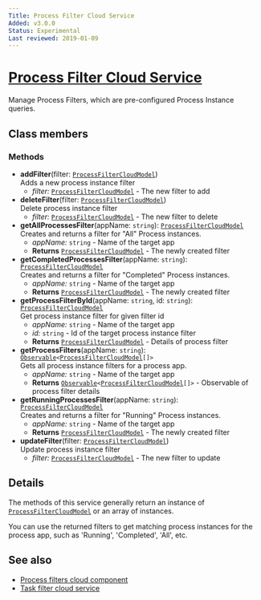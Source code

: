 ```yaml
---
Title: Process Filter Cloud Service
Added: v3.0.0
Status: Experimental
Last reviewed: 2019-01-09
---
```


# [Process Filter Cloud Service](../../lib/process-services-cloud/src/lib/process/process-filters/services/process-filter-cloud.service.ts "Defined in process-filter-cloud.service.ts")

Manage Process Filters, which are pre-configured Process Instance queries.

## Class members

### Methods

-   **addFilter**(filter: [`ProcessFilterCloudModel`](../../lib/process-services-cloud/src/lib/process/process-filters/models/process-filter-cloud.model.ts))<br/>
    Adds a new process instance filter
    -   _filter:_ [`ProcessFilterCloudModel`](../../lib/process-services-cloud/src/lib/process/process-filters/models/process-filter-cloud.model.ts)  - The new filter to add
-   **deleteFilter**(filter: [`ProcessFilterCloudModel`](../../lib/process-services-cloud/src/lib/process/process-filters/models/process-filter-cloud.model.ts))<br/>
    Delete process instance filter
    -   _filter:_ [`ProcessFilterCloudModel`](../../lib/process-services-cloud/src/lib/process/process-filters/models/process-filter-cloud.model.ts)  - The new filter to delete
-   **getAllProcessesFilter**(appName: `string`): [`ProcessFilterCloudModel`](../../lib/process-services-cloud/src/lib/process/process-filters/models/process-filter-cloud.model.ts)<br/>
    Creates and returns a filter for "All" Process instances.
    -   _appName:_ `string`  - Name of the target app
    -   **Returns** [`ProcessFilterCloudModel`](../../lib/process-services-cloud/src/lib/process/process-filters/models/process-filter-cloud.model.ts) - The newly created filter
-   **getCompletedProcessesFilter**(appName: `string`): [`ProcessFilterCloudModel`](../../lib/process-services-cloud/src/lib/process/process-filters/models/process-filter-cloud.model.ts)<br/>
    Creates and returns a filter for "Completed" Process instances.
    -   _appName:_ `string`  - Name of the target app
    -   **Returns** [`ProcessFilterCloudModel`](../../lib/process-services-cloud/src/lib/process/process-filters/models/process-filter-cloud.model.ts) - The newly created filter
-   **getProcessFilterById**(appName: `string`, id: `string`): [`ProcessFilterCloudModel`](../../lib/process-services-cloud/src/lib/process/process-filters/models/process-filter-cloud.model.ts)<br/>
    Get process instance filter for given filter id
    -   _appName:_ `string`  - Name of the target app
    -   _id:_ `string`  - Id of the target process instance filter
    -   **Returns** [`ProcessFilterCloudModel`](../../lib/process-services-cloud/src/lib/process/process-filters/models/process-filter-cloud.model.ts) - Details of process filter
-   **getProcessFilters**(appName: `string`): [`Observable`](http://reactivex.io/documentation/observable.html)`<`[`ProcessFilterCloudModel`](../../lib/process-services-cloud/src/lib/process/process-filters/models/process-filter-cloud.model.ts)`[]>`<br/>
    Gets all process instance filters for a process app.
    -   _appName:_ `string`  - Name of the target app
    -   **Returns** [`Observable`](http://reactivex.io/documentation/observable.html)`<`[`ProcessFilterCloudModel`](../../lib/process-services-cloud/src/lib/process/process-filters/models/process-filter-cloud.model.ts)`[]>` - Observable of process filter details
-   **getRunningProcessesFilter**(appName: `string`): [`ProcessFilterCloudModel`](../../lib/process-services-cloud/src/lib/process/process-filters/models/process-filter-cloud.model.ts)<br/>
    Creates and returns a filter for "Running" Process instances.
    -   _appName:_ `string`  - Name of the target app
    -   **Returns** [`ProcessFilterCloudModel`](../../lib/process-services-cloud/src/lib/process/process-filters/models/process-filter-cloud.model.ts) - The newly created filter
-   **updateFilter**(filter: [`ProcessFilterCloudModel`](../../lib/process-services-cloud/src/lib/process/process-filters/models/process-filter-cloud.model.ts))<br/>
    Update process instance filter
    -   _filter:_ [`ProcessFilterCloudModel`](../../lib/process-services-cloud/src/lib/process/process-filters/models/process-filter-cloud.model.ts)  - The new filter to update

## Details

The methods of this service generally return an instance of
[`ProcessFilterCloudModel`](../../lib/process-services-cloud/src/lib/process/process-filters/models/process-filter-cloud.model.ts) or an array of instances.

You can use the returned filters to get matching process instances for the process app,
such as 'Running', 'Completed', 'All', etc.

## See also

-   [Process filters cloud component](process-filters-cloud.component.md)
-   [Task filter cloud service](task-filter-cloud.service.md)
